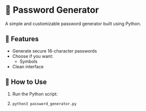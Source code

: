 # 🔐 Password Generator

A simple and customizable password generator built using Python.

## 🚀 Features

- Generate secure 16-character passwords
- Choose if you want:
  - Symbols
- Clean interface

## 🧠 How to Use

1. Run the Python script:
2. ```bash
   python3 password_generator.py

